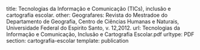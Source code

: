 title: Tecnologias da Informação e Comunicação (TICs), inclusão e cartografia escolar.
other: Geografares: Revista do Mestradoe do Departamento de Geografia, Centro de Ciências Humanas e Naturais, Universidade Federal do Espirito Santo, v. 12,2012.
url: Tecnologias da Informação e Comunicação, Inclusão e Cartografia Escolar.pdf
urltype: PDF
section: cartografia-escolar
template: publication

